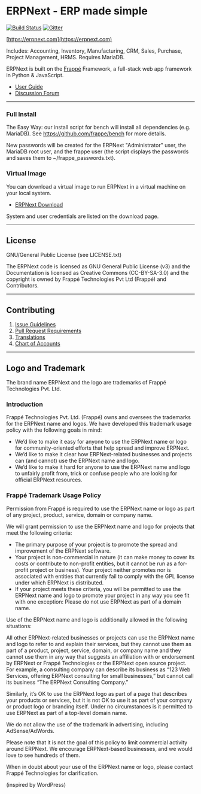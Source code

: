# ERPNext - ERP made simple

[![Build Status](https://travis-ci.org/vishalseshagiri/erpnext.png)](https://travis-ci.org/vishalseshagiri/erpnext) [![Gitter](https://badges.gitter.im/Join%20Chat.svg)](https://gitter.im/frappe/erpnext?utm_source=badge&utm_medium=badge&utm_campaign=pr-badge&utm_content=badge)

[https://erpnext.com](https://erpnext.com)

Includes: Accounting, Inventory, Manufacturing, CRM, Sales, Purchase, Project Management, HRMS. Requires MariaDB.

ERPNext is built on the [Frappé](https://github.com/frappe/frappe) Framework, a full-stack web app framework in Python & JavaScript.

- [User Guide](https://erpnext.org/docs/user)
- [Discussion Forum](https://discuss.erpnext.com/)

---

### Full Install

The Easy Way: our install script for bench will install all dependencies (e.g. MariaDB). See https://github.com/frappe/bench for more details.

New passwords will be created for the ERPNext "Administrator" user, the MariaDB root user, and the frappe user (the script displays the passwords and saves them to ~/frappe_passwords.txt).

### Virtual Image

You can download a virtual image to run ERPNext in a virtual machine on your local system.

- [ERPNext Download](http://erpnext.com/download)

System and user credentials are listed on the download page.

---

## License

GNU/General Public License (see LICENSE.txt)

The ERPNext code is licensed as GNU General Public License (v3) and the Documentation is licensed as Creative Commons (CC-BY-SA-3.0) and the copyright is owned by Frappé Technologies Pvt Ltd (Frappé) and Contributors.

---

## Contributing

1. [Issue Guidelines](https://github.com/frappe/erpnext/wiki/Issue-Guidelines)
1. [Pull Request Requirements](https://github.com/frappe/erpnext/wiki/Contribution-Guidelines)
1. [Translations](https://translate.erpnext.com)
1. [Chart of Accounts](https://charts.erpnext.com)

---

## Logo and Trademark

The brand name ERPNext and the logo are trademarks of Frappé Technologies Pvt. Ltd.

### Introduction

Frappé Technologies Pvt. Ltd. (Frappé) owns and oversees the trademarks for the ERPNext name and logos. We have developed this trademark usage policy with the following goals in mind:

- We’d like to make it easy for anyone to use the ERPNext name or logo for community-oriented efforts that help spread and improve ERPNext.
- We’d like to make it clear how ERPNext-related businesses and projects can (and cannot) use the ERPNext name and logo.
- We’d like to make it hard for anyone to use the ERPNext name and logo to unfairly profit from, trick or confuse people who are looking for official ERPNext resources.

### Frappé Trademark Usage Policy

Permission from Frappé is required to use the ERPNext name or logo as part of any project, product, service, domain or company name.

We will grant permission to use the ERPNext name and logo for projects that meet the following criteria:

- The primary purpose of your project is to promote the spread and improvement of the ERPNext software.
- Your project is non-commercial in nature (it can make money to cover its costs or contribute to non-profit entities, but it cannot be run as a for-profit project or business).
Your project neither promotes nor is associated with entities that currently fail to comply with the GPL license under which ERPNext is distributed.
- If your project meets these criteria, you will be permitted to use the ERPNext name and logo to promote your project in any way you see fit with one exception: Please do not use ERPNext as part of a domain name.

Use of the ERPNext name and logo is additionally allowed in the following situations:

All other ERPNext-related businesses or projects can use the ERPNext name and logo to refer to and explain their services, but they cannot use them as part of a product, project, service, domain, or company name and they cannot use them in any way that suggests an affiliation with or endorsement by ERPNext or Frappé Technologies or the ERPNext open source project. For example, a consulting company can describe its business as “123 Web Services, offering ERPNext consulting for small businesses,” but cannot call its business “The ERPNext Consulting Company.”

Similarly, it’s OK to use the ERPNext logo as part of a page that describes your products or services, but it is not OK to use it as part of your company or product logo or branding itself. Under no circumstances is it permitted to use ERPNext as part of a top-level domain name.

We do not allow the use of the trademark in advertising, including AdSense/AdWords.

Please note that it is not the goal of this policy to limit commercial activity around ERPNext. We encourage ERPNext-based businesses, and we would love to see hundreds of them.

When in doubt about your use of the ERPNext name or logo, please contact Frappé Technologies for clarification.

(inspired by WordPress)
